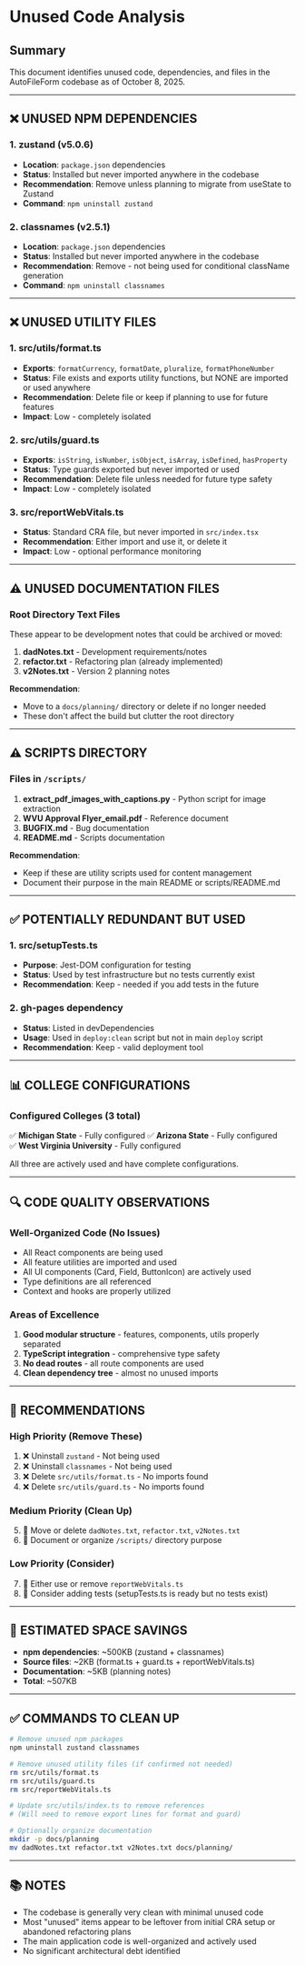 # Unused Code Analysis

## Summary
This document identifies unused code, dependencies, and files in the AutoFileForm codebase as of October 8, 2025.

---

## ❌ UNUSED NPM DEPENDENCIES

### 1. **zustand** (v5.0.6)
- **Location**: `package.json` dependencies
- **Status**: Installed but never imported anywhere in the codebase
- **Recommendation**: Remove unless planning to migrate from useState to Zustand
- **Command**: `npm uninstall zustand`

### 2. **classnames** (v2.5.1)
- **Location**: `package.json` dependencies
- **Status**: Installed but never imported anywhere in the codebase
- **Recommendation**: Remove - not being used for conditional className generation
- **Command**: `npm uninstall classnames`

---

## ❌ UNUSED UTILITY FILES

### 1. **src/utils/format.ts**
- **Exports**: `formatCurrency`, `formatDate`, `pluralize`, `formatPhoneNumber`
- **Status**: File exists and exports utility functions, but NONE are imported or used anywhere
- **Recommendation**: Delete file or keep if planning to use for future features
- **Impact**: Low - completely isolated

### 2. **src/utils/guard.ts**
- **Exports**: `isString`, `isNumber`, `isObject`, `isArray`, `isDefined`, `hasProperty`
- **Status**: Type guards exported but never imported or used
- **Recommendation**: Delete file unless needed for future type safety
- **Impact**: Low - completely isolated

### 3. **src/reportWebVitals.ts**
- **Status**: Standard CRA file, but never imported in `src/index.tsx`
- **Recommendation**: Either import and use it, or delete it
- **Impact**: Low - optional performance monitoring

---

## ⚠️ UNUSED DOCUMENTATION FILES

### Root Directory Text Files
These appear to be development notes that could be archived or moved:

1. **dadNotes.txt** - Development requirements/notes
2. **refactor.txt** - Refactoring plan (already implemented)
3. **v2Notes.txt** - Version 2 planning notes

**Recommendation**: 
- Move to a `docs/planning/` directory or delete if no longer needed
- These don't affect the build but clutter the root directory

---

## ⚠️ SCRIPTS DIRECTORY

### Files in `/scripts/`
1. **extract_pdf_images_with_captions.py** - Python script for image extraction
2. **WVU Approval Flyer_email.pdf** - Reference document
3. **BUGFIX.md** - Bug documentation
4. **README.md** - Scripts documentation

**Recommendation**: 
- Keep if these are utility scripts used for content management
- Document their purpose in the main README or scripts/README.md

---

## ✅ POTENTIALLY REDUNDANT BUT USED

### 1. **src/setupTests.ts**
- **Purpose**: Jest-DOM configuration for testing
- **Status**: Used by test infrastructure but no tests currently exist
- **Recommendation**: Keep - needed if you add tests in the future

### 2. **gh-pages** dependency
- **Status**: Listed in devDependencies
- **Usage**: Used in `deploy:clean` script but not in main `deploy` script
- **Recommendation**: Keep - valid deployment tool

---

## 📊 COLLEGE CONFIGURATIONS

### Configured Colleges (3 total)
✅ **Michigan State** - Fully configured
✅ **Arizona State** - Fully configured  
✅ **West Virginia University** - Fully configured

All three are actively used and have complete configurations.

---

## 🔍 CODE QUALITY OBSERVATIONS

### Well-Organized Code (No Issues)
- All React components are being used
- All feature utilities are imported and used
- All UI components (Card, Field, ButtonIcon) are actively used
- Type definitions are all referenced
- Context and hooks are properly utilized

### Areas of Excellence
1. **Good modular structure** - features, components, utils properly separated
2. **TypeScript integration** - comprehensive type safety
3. **No dead routes** - all route components are used
4. **Clean dependency tree** - almost no unused imports

---

## 📝 RECOMMENDATIONS

### High Priority (Remove These)
1. ❌ Uninstall `zustand` - Not being used
2. ❌ Uninstall `classnames` - Not being used
3. ❌ Delete `src/utils/format.ts` - No imports found
4. ❌ Delete `src/utils/guard.ts` - No imports found

### Medium Priority (Clean Up)
5. 📁 Move or delete `dadNotes.txt`, `refactor.txt`, `v2Notes.txt`
6. 📁 Document or organize `/scripts/` directory purpose

### Low Priority (Consider)
7. 🔧 Either use or remove `reportWebVitals.ts`
8. 🧪 Consider adding tests (setupTests.ts is ready but no tests exist)

---

## 💾 ESTIMATED SPACE SAVINGS

- **npm dependencies**: ~500KB (zustand + classnames)
- **Source files**: ~2KB (format.ts + guard.ts + reportWebVitals.ts)
- **Documentation**: ~5KB (planning notes)
- **Total**: ~507KB

---

## ✅ COMMANDS TO CLEAN UP

```bash
# Remove unused npm packages
npm uninstall zustand classnames

# Remove unused utility files (if confirmed not needed)
rm src/utils/format.ts
rm src/utils/guard.ts
rm src/reportWebVitals.ts

# Update src/utils/index.ts to remove references
# (Will need to remove export lines for format and guard)

# Optionally organize documentation
mkdir -p docs/planning
mv dadNotes.txt refactor.txt v2Notes.txt docs/planning/
```

---

## 📚 NOTES

- The codebase is generally very clean with minimal unused code
- Most "unused" items appear to be leftover from initial CRA setup or abandoned refactoring plans
- The main application code is well-organized and actively used
- No significant architectural debt identified

